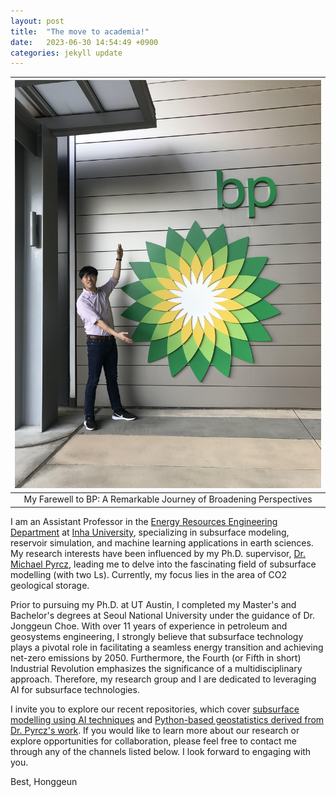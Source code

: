 ```yaml
---
layout: post
title:  "The move to academia!"
date:   2023-06-30 14:54:49 +0900
categories: jekyll update
---
```


| ![space-1.jpg](https://github.com/geomodeller/geomodeller.github.io/blob/main/last_day_in_BP.jpg?raw=true) | 
|:--:| 
| My Farewell to BP: A Remarkable Journey of Broadening Perspectives |

I am an Assistant Professor in the [Energy Resources Engineering Department](https://eng.inha.ac.kr/eng/3590/subview.do?&enc=Zm5jdDF8QEB8JTJGZGVwYXJ0bWVudEludHJvJTJGZW5nJTJGNjMlMkYxNzclMkZjb2xsZWdlUHJvZkxpc3QuZG8lM0ZmbGFnJTNEJTI2) at [Inha University](https://eng.inha.ac.kr/eng/index.do), specializing in subsurface modeling, reservoir simulation, and machine learning applications in earth sciences. My research interests have been influenced by my Ph.D. supervisor, [Dr. Michael Pyrcz](https://michaelpyrcz.com/my-story), leading me to delve into the fascinating field of subsurface modelling (with two Ls). Currently, my focus lies in the area of CO2 geological storage.

Prior to pursuing my Ph.D. at UT Austin, I completed my Master's and Bachelor's degrees at Seoul National University under the guidance of Dr. Jonggeun Choe. With over 11 years of experience in petroleum and geosystems engineering, I strongly believe that subsurface technology plays a pivotal role in facilitating a seamless energy transition and achieving net-zero emissions by 2050. Furthermore, the Fourth (or Fifth in short) Industrial Revolution emphasizes the significance of a multidisciplinary approach. Therefore, my research group and I are dedicated to leveraging AI for subsurface technologies.

I invite you to explore our recent repositories, which cover [subsurface modelling using AI techniques](https://github.com/GeostatsGuy/PythonNumericalDemos/blob/master/SubsurfaceDataAnalytics_ConvolutionalNeuralNetworks.ipynb) and [Python-based geostatistics derived from Dr. Pyrcz's work](https://github.com/geomodeller/KSMER_GeostatsDemo). If you would like to learn more about our research or explore opportunities for collaboration, please feel free to contact me through any of the channels listed below. I look forward to engaging with you.

Best,
Honggeun
